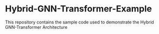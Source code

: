 # Hybrid-GNN-Transformer-Example
This repository contains the sample code used to demonstrate the Hybrid GNN-Transformer Architecture
